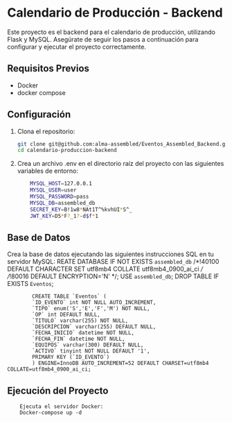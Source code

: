 # Calendario de Producción - Backend

Este proyecto es el backend para el calendario de producción, utilizando Flask y MySQL. Asegúrate de seguir los pasos a continuación para configurar y ejecutar el proyecto correctamente.

## Requisitos Previos

- Docker 
- docker compose

## Configuración

1. Clona el repositorio:

   ```sh
   git clone git@github.com:alma-assembled/Eventos_Assembled_Backend.git
   cd calendario-produccion-backend

2. Crea un archivo .env en el directorio raíz del proyecto con las siguientes variables de entorno:
    ```sh    
        MYSQL_HOST=127.0.0.1
        MYSQL_USER=user
        MYSQL_PASSWORD=pass
        MYSQL_DB=assembled_db
        SECRET_KEY=B!1w8*NAt1T^%kvhUI*S^_
        JWT_KEY=D5*F?_1?-d$f*1

## Base de Datos
Crea la base de datos ejecutando las siguientes instrucciones SQL en tu servidor MySQL:
        REATE DATABASE IF NOT EXISTS `assembled_db` /*!40100 DEFAULT CHARACTER SET utf8mb4 COLLATE          utf8mb4_0900_ai_ci */ /*!80016 DEFAULT ENCRYPTION='N' */;
            USE `assembled_db`;
            DROP TABLE IF EXISTS `Eventos`;

            CREATE TABLE `Eventos` (
            `ID_EVENTO` int NOT NULL AUTO_INCREMENT,
            `TIPO` enum('S','E','F','M') NOT NULL,
            `OP` int DEFAULT NULL,
            `TITULO` varchar(255) NOT NULL,
            `DESCRIPCION` varchar(255) DEFAULT NULL,
            `FECHA_INICIO` datetime NOT NULL,
            `FECHA_FIN` datetime NOT NULL,
            `EQUIPOS` varchar(300) DEFAULT NULL,
            `ACTIVO` tinyint NOT NULL DEFAULT '1',
            PRIMARY KEY (`ID_EVENTO`)
            ) ENGINE=InnoDB AUTO_INCREMENT=52 DEFAULT CHARSET=utf8mb4 COLLATE=utf8mb4_0900_ai_ci;


## Ejecución del Proyecto
        Ejecuta el servidor Docker:
        Docker-compose up -d
